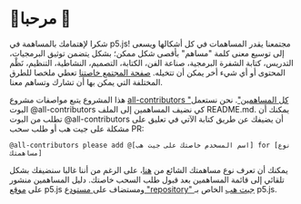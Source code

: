 # 🌸مرحبا 🌺
شكرا لإهتمامك بالمساهمة في p5.js! مجتمعنا يقدر المساهمات في كل أشكالها ويسعى إلى توسيع معنى كلمة "مساهم" بأقصى شكل ممكن؛ بشكل يتضمن توثيق البرمجيات، التدريس، كتابة الشفرة البرمجية، صناعة الفن، الكتابة، التصميم، النشاطية، التنظيم، نَظْم المحتوى أو أي شيء أخر يمكن أن تتخيله. [صفحة المجتمع خاصتنا](https://p5js.org/community/#contribute) تعطي ملخصا للطرق المختلفة التي يمكن بها أن تشارك وتساهم معنا. 

هذا المشروع يتبع مواصفات مشروع [all-contributors "كل المساهمين"](https://github.com/kentcdodds/all-contributors). نحن نستعمل البوت  @all-contributors كي نضيف المساهمين إلى الملف README.md. يمكنك أن تطلب من البوت  @all-contributors أن يضيفك عن طريق كتابة الآتي في تعليق على مشكلة على جيت هب أو طلب سحب PR: 
```
@all-contributors please add @[اسم المسخدم خاصتك على جيت هب] for [نوع مساهمتك]
```
يمكنك أن تعرف نوع مساهمتك الشائع من [هنا](https://allcontributors.org/docs/en/emoji-key)، على الرغم من أننا غالبا سنضيفك بشكل تلقائي إلى قائمة المساهمين بعد قبول طلب السحب خاصتك. دليل المساهمين منشور على [موقع](https://p5js.org/contributor-docs/#/) p5.js ومستضاف على[ مستودع "repository" جيت هب](https://github.com/processing/p5.js/tree/main/contributor_docs) الخاص بـ p5.js.